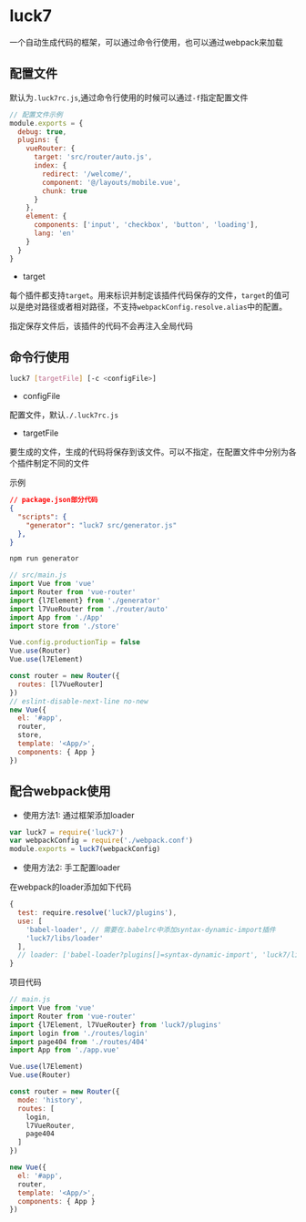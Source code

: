 # luck7

一个自动生成代码的框架，可以通过命令行使用，也可以通过webpack来加载

## 配置文件

默认为``.luck7rc.js``,通过命令行使用的时候可以通过``-f``指定配置文件

```javascript
// 配置文件示例
module.exports = {
  debug: true,
  plugins: {
    vueRouter: {
      target: 'src/router/auto.js',
      index: {
        redirect: '/welcome/',
        component: '@/layouts/mobile.vue',
        chunk: true
      }
    },
    element: {
      components: ['input', 'checkbox', 'button', 'loading'],
      lang: 'en'
    }
  }
}
```
 - target

  每个插件都支持``target``。用来标识并制定该插件代码保存的文件，``target``的值可以是绝对路径或者相对路径，不支持``webpackConfig.resolve.alias``中的配置。

  指定保存文件后，该插件的代码不会再注入全局代码

## 命令行使用
  ```bash
  luck7 [targetFile] [-c <configFile>]
  ```

  - configFile

  配置文件，默认`./.luck7rc.js`

  - targetFile

  要生成的文件，生成的代码将保存到该文件。可以不指定，在配置文件中分别为各个插件制定不同的文件

  示例

```json
// package.json部分代码
{
  "scripts": {
    "generator": "luck7 src/generator.js"
  },
}
```
```bash
npm run generator
```
```javascript
// src/main.js
import Vue from 'vue'
import Router from 'vue-router'
import {l7Element} from './generator'
import l7VueRouter from './router/auto'
import App from './App'
import store from './store'

Vue.config.productionTip = false
Vue.use(Router)
Vue.use(l7Element)

const router = new Router({
  routes: [l7VueRouter]
})
// eslint-disable-next-line no-new
new Vue({
  el: '#app',
  router,
  store,
  template: '<App/>',
  components: { App }
})
```
## 配合webpack使用

 - 使用方法1: 通过框架添加loader

```javascript
var luck7 = require('luck7')
var webpackConfig = require('./webpack.conf')
module.exports = luck7(webpackConfig)
```

 - 使用方法2: 手工配置loader

在webpack的loader添加如下代码

```javascript
{
  test: require.resolve('luck7/plugins'),
  use: [
    'babel-loader', // 需要在.babelrc中添加syntax-dynamic-import插件
    'luck7/libs/loader'
  ],
  // loader: ['babel-loader?plugins[]=syntax-dynamic-import', 'luck7/libs/loader']
}
```
项目代码
```javascript
// main.js
import Vue from 'vue'
import Router from 'vue-router'
import {l7Element, l7VueRouter} from 'luck7/plugins'
import login from './routes/login'
import page404 from './routes/404'
import App from './app.vue'

Vue.use(l7Element)
Vue.use(Router)

const router = new Router({
  mode: 'history',
  routes: [
    login,
    l7VueRouter,
    page404
  ]
})

new Vue({
  el: '#app',
  router,
  template: '<App/>',
  components: { App }
})
```
